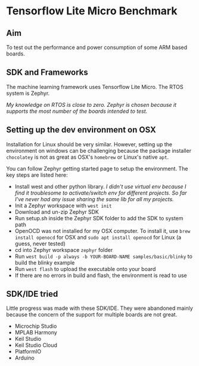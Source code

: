 # Tensorflow Lite Micro Benchmark

## Aim
To test out the performance and power consumption of some ARM based boards. 

## SDK and Frameworks
The machine learning framework uses Tensorflow Lite Micro. The RTOS system is Zephyr. 

*My knowledge on RTOS is close to zero. Zephyr is chosen because it supports the most number of the boards intended to test.* 

## Setting up the dev environment on OSX
Installation for Linux should be very similar. However, setting up the environment on windows can be challenging because the package installer `chocolatey` is not as great as OSX's `homebrew` or Linux's native `apt`.

You can follow Zephyr getting started page to setup the environment. The key steps are listed here:
* Install west and other python library. *I didn't use virtual env because I find it troublesome to activate/switch env for different projects. So far I've never had any issue sharing the same lib for all my projects.*
* Init a Zephyr workspace with `west init`
* Download and un-zip Zephyr SDK
* Run setup.sh inside the Zephyr SDK folder to add the SDK to system path
* OpenOCD was not installed for my OSX computer. To install it, use `brew install openocd` for OSX and `sudo apt install openocd` for Linux (a guess, never tested)
* cd into Zephyr workspace `zephyr` folder
* Run `west build -p always -b YOUR-BOARD-NAME samples/basic/blinky` to build the blinky example
* Run `west flash` to upload the executable onto your board
* If there are no errors in build and flash, the environment is read to use

## SDK/IDE tried
Little progress was made with these SDK/IDE. They were abandoned mainly because the concern of the support for multiple boards are not great.

* Microchip Studio
* MPLAB Harmony
* Keil Studio
* Keil Studio Cloud
* PlatformIO
* Arduino
